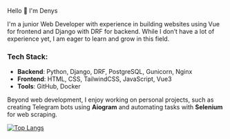 Hello 👋 I'm Denys

I'm a junior Web Developer with experience in building websites using Vue for frontend and Django with DRF for backend. While I don’t have a lot of experience yet, I am eager to learn and grow in this field.

### Tech Stack:
- **Backend**: Python, Django, DRF, PostgreSQL, Gunicorn, Nginx  
- **Frontend**: HTML, CSS, TailwindCSS, JavaScript, Vue3  
- **Tools**: GitHub, Docker  

Beyond web development, I enjoy working on personal projects, such as creating Telegram bots using **Aiogram** and automating tasks with **Selenium** for web scraping.

[![Top Langs](https://github-readme-stats-git-masterrstaa-rickstaa.vercel.app/api/top-langs/?username=TheDrakl)](https://github.com/anuraghazra/github-readme-stats)
